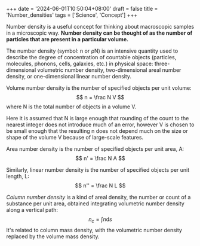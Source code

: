 +++
date = '2024-06-01T10:50:04+08:00'
draft = false
title = 'Number_densities'
tags = ['Science', 'Concept']
+++

Number density is a useful concept for thinking about macroscopic samples in a microscopic way.  **Number density can be thought of as the number of particles that are present in a particular volume.** 

The number density (symbol: n or ρN) is an intensive quantity used to describe the degree of concentration of countable objects (particles, molecules, phonons, cells, galaxies, etc.) in physical space: three-dimensional volumetric number density, two-dimensional areal number density, or one-dimensional linear number density.

Volume number density is the number of specified objects per unit volume:
$$ n = \frac N V $$
where N is the total number of objects in a volume V.

Here it is assumed that N is large enough that rounding of the count to the nearest integer does not introduce much of an error, however V is chosen to be small enough that the resulting n does not depend much on the size or shape of the volume V because of large-scale features.

Area number density is the number of specified objects per unit area, A:
$$ n' = \frac N A $$

Similarly, linear number density is the number of specified objects per unit length, L:
$$ n'' = \frac N L $$

*Column number density* is a kind of areal density, the number or count of a substance per unit area, obtained integrating volumetric number density along a vertical path:
$$ n_c = \int n \mathrm d s $$
It's related to column mass density, with the volumetric number density replaced by the volume mass density. 
